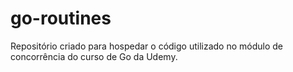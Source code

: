# go-routines
Repositório criado para hospedar o código utilizado no módulo de concorrência do curso de Go da Udemy.
